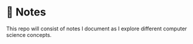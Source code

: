 # 🚀 Notes

This repo will consist of notes I document as I explore different computer science concepts.
